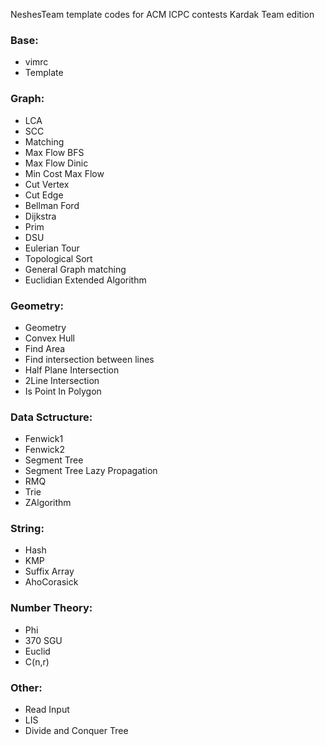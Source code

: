 NeshesTeam template codes for ACM ICPC contests
Kardak Team edition

### Base:
*	vimrc
*	Template

### Graph:
*	LCA
*	SCC
*	Matching
*	Max Flow BFS
*  	Max Flow Dinic
*  	Min Cost Max Flow
*	Cut Vertex
*	Cut Edge
*	Bellman Ford
*	Dijkstra
*	Prim
*	DSU
*  	Eulerian Tour
*	Topological Sort
*	General Graph matching
*	Euclidian Extended Algorithm

### Geometry:
*	Geometry
*	Convex Hull
*	Find Area
*	Find intersection between lines
*	Half Plane Intersection
*	2Line Intersection
*	Is Point In Polygon

### Data Sctructure:
*	Fenwick1
*	Fenwick2
*  	Segment Tree
*  	Segment Tree Lazy Propagation
*	RMQ
*  	Trie
*	ZAlgorithm

### String:
*	Hash
*	KMP
*	Suffix Array
*	AhoCorasick

### Number Theory:
*	Phi
*	370 SGU
*  	Euclid
*  	C(n,r)

### Other:
*	Read Input
*	LIS
*	Divide and Conquer Tree
